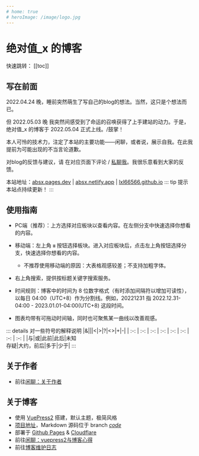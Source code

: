 ```yaml
---
# home: true
# heroImage: /image/logo.jpg
---
```


# 绝对值_x 的博客

快速跳转：
[[toc]]
## 写在前面
2022.04.24 晚，睡前突然萌生了写自己的blog的想法。当然，这只是个想法而已。

但 2022.05.03 晚 我突然间<span class="heimu" title="你知道的太多了">感受到了命运的召唤</span>获得了上手建站的动力。于是，绝对值_x 的博客于 2022.05.04 正式上线。/鼓掌！

本人可怜的技术力，注定了本站的主要功能——闲聊，或者说，展示自我。在此我提前为可能出现的不当言论道歉。

对blog的反馈与建议，请 在对应页面下评论 / [私聊我](./gossip/author.md#社交)。我很乐意看到大家的反馈。

本站地址：[absx.pages.dev](https://absx.pages.dev) | [absx.netlify.app](https://absx.netlify.app) | [lxl66566.github.io](https://lxl66566.github.io)
::: tip 提示
本站点持续更新！
:::
## 使用指南
* PC端（推荐）：上方选择对应板块以查看内容。在左侧分支中快速选择你想看的内容。
* 移动端：左上角 **`≡`** 按钮选择板块。进入对应板块后，点击左上角按钮选择分支，快速选择你想看的内容。
    * 不推荐使用移动端的原因：大表格观感较差；不支持加粗字体。

* 右上角搜索，提供按标题关键字搜索服务。
* 时间规则：博客中的时间为 8 位数字格式（有时添加间隔符以增加可读性），以每日 04:00（UTC+8）作为分割线。例如，20221231 指 2022.12.31-04:00 - 2023.01.01-04:00(UTC+8) 这段时间。
* 图表均带有可拖动时间轴，同时也可聚焦某一曲线以改善观感。

::: details 对一些符号的解释说明
|&|\||<|>|?|<>|+|-|
| :-: | :-: | :-: | :-: | :-: | :-: | :-: | :-: |
|与|或|此前|此后|未知<br/>存疑|大约，前后|多于|少于|
:::

## 关于作者
* 前往[闲聊：关于作者](./gossip/author.md)
## 关于博客
* 使用 [VuePress2](https://v2.vuepress.vuejs.org/zh/) 搭建，默认主题，极简风格
* [项目地址](https://github.com/lxl66566/lxl66566.github.io)，Markdown 源码位于 branch *[code](https://github.com/lxl66566/lxl66566.github.io/tree/code)*
* 部署于 [Github Pages](https://lxl66566.github.io) & [Cloudflare](https://absx.pages.dev)
* 前往[闲聊：vuepress2与博客心得](./gossip/withvuepress2.md)
* 前往[博客维护日志](./farraginous/log.md)